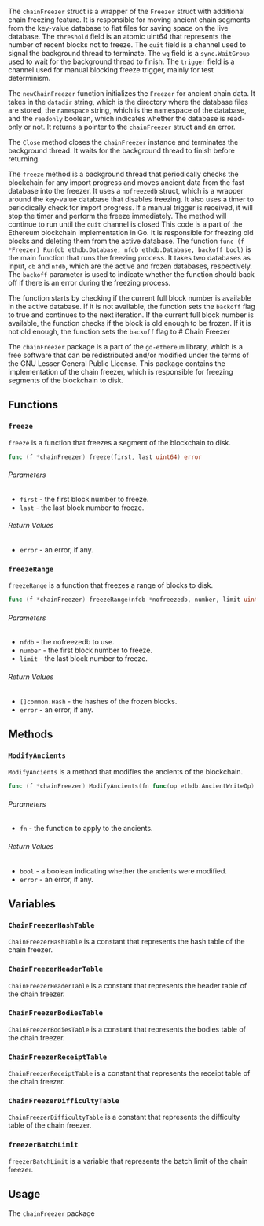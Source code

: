 The `chainFreezer` struct is a wrapper of the `Freezer` struct with additional chain freezing feature. It is responsible for moving ancient chain segments from the key-value database to flat files for saving space on the live database. The `threshold` field is an atomic uint64 that represents the number of recent blocks not to freeze. The `quit` field is a channel used to signal the background thread to terminate. The `wg` field is a `sync.WaitGroup` used to wait for the background thread to finish. The `trigger` field is a channel used for manual blocking freeze trigger, mainly for test determinism.

The `newChainFreezer` function initializes the `Freezer` for ancient chain data. It takes in the `datadir` string, which is the directory where the database files are stored, the `namespace` string, which is the namespace of the database, and the `readonly` boolean, which indicates whether the database is read-only or not. It returns a pointer to the `chainFreezer` struct and an error.

The `Close` method closes the `chainFreezer` instance and terminates the background thread. It waits for the background thread to finish before returning.

The `freeze` method is a background thread that periodically checks the blockchain for any import progress and moves ancient data from the fast database into the freezer. It uses a `nofreezedb` struct, which is a wrapper around the key-value database that disables freezing. It also uses a timer to periodically check for import progress. If a manual trigger is received, it will stop the timer and perform the freeze immediately. The method will continue to run until the `quit` channel is closed This code is a part of the Ethereum blockchain implementation in Go. It is responsible for freezing old blocks and deleting them from the active database. The function `func (f *Freezer) Run(db ethdb.Database, nfdb ethdb.Database, backoff bool)` is the main function that runs the freezing process. It takes two databases as input, `db` and `nfdb`, which are the active and frozen databases, respectively. The `backoff` parameter is used to indicate whether the function should back off if there is an error during the freezing process.

The function starts by checking if the current full block number is available in the active database. If it is not available, the function sets the `backoff` flag to true and continues to the next iteration. If the current full block number is available, the function checks if the block is old enough to be frozen. If it is not old enough, the function sets the `backoff` flag to # Chain Freezer

The `chainFreezer` package is a part of the `go-ethereum` library, which is a free software that can be redistributed and/or modified under the terms of the GNU Lesser General Public License. This package contains the implementation of the chain freezer, which is responsible for freezing segments of the blockchain to disk.

## Functions

### `freeze`

`freeze` is a function that freezes a segment of the blockchain to disk.

```go
func (f *chainFreezer) freeze(first, last uint64) error
```

###### Parameters

- `first` - the first block number to freeze.
- `last` - the last block number to freeze.

###### Return Values

- `error` - an error, if any.

### `freezeRange`

`freezeRange` is a function that freezes a range of blocks to disk.

```go
func (f *chainFreezer) freezeRange(nfdb *nofreezedb, number, limit uint64) (hashes []common.Hash, err error)
```

###### Parameters

- `nfdb` - the nofreezedb to use.
- `number` - the first block number to freeze.
- `limit` - the last block number to freeze.

###### Return Values

- `[]common.Hash` - the hashes of the frozen blocks.
- `error` - an error, if any.

## Methods

### `ModifyAncients`

`ModifyAncients` is a method that modifies the ancients of the blockchain.

```go
func (f *chainFreezer) ModifyAncients(fn func(op ethdb.AncientWriteOp) error) (bool, error)
```

###### Parameters

- `fn` - the function to apply to the ancients.

###### Return Values

- `bool` - a boolean indicating whether the ancients were modified.
- `error` - an error, if any.

## Variables

### `ChainFreezerHashTable`

`ChainFreezerHashTable` is a constant that represents the hash table of the chain freezer.

### `ChainFreezerHeaderTable`

`ChainFreezerHeaderTable` is a constant that represents the header table of the chain freezer.

### `ChainFreezerBodiesTable`

`ChainFreezerBodiesTable` is a constant that represents the bodies table of the chain freezer.

### `ChainFreezerReceiptTable`

`ChainFreezerReceiptTable` is a constant that represents the receipt table of the chain freezer.

### `ChainFreezerDifficultyTable`

`ChainFreezerDifficultyTable` is a constant that represents the difficulty table of the chain freezer.

### `freezerBatchLimit`

`freezerBatchLimit` is a variable that represents the batch limit of the chain freezer.

## Usage

The `chainFreezer` package